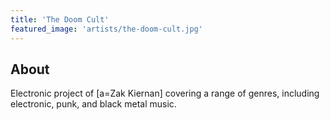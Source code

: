 ```yaml
---
title: 'The Doom Cult'
featured_image: 'artists/the-doom-cult.jpg'
---
```


## About

Electronic project of [a=Zak Kiernan] covering a range of genres, including electronic, punk, and black metal music.
